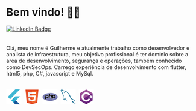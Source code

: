 # Bem vindo! 👋🏻
<div>
 <a href = "https://www.linkedin.com/in/guilherme-albuquerque-793995228/">
    <img src="https://img.shields.io/badge/LinkedIn-blue?style=for-the-badge&logo=linkedin&logoColor=white" alt="LinkedIn Badge"/>
 </a>
</div>
<br><br>
Olá, meu nome é Guilherme e atualmente trabalho como desenvolvedor e analista de infraestrutura, meu objetivo profissional é ter domínio sobre a area de desenvolvimento, segurança e operações, também conhecido como DevSecOps.
Carrego experiência de desenvolvimento com flutter, html5, php, C#, javascript e MySql.
<br>
<div>
<br><br>
  <img src="https://github.com/devicons/devicon/blob/master/icons/flutter/flutter-original.svg" title="Flutter" alt="Flutter" width="40" height="40">&nbsp;
  <img src="https://github.com/devicons/devicon/blob/master/icons/html5/html5-original.svg" title="HTML5" alt="HTML5" width="40" height="40">&nbsp;
  <img src="https://github.com/devicons/devicon/blob/master/icons/php/php-original.svg" title="PHP" alt="PHP" width="40" height="40">&nbsp;
  <img src="https://github.com/devicons/devicon/blob/master/icons/mysql/mysql-original.svg" title="MySQL" alt="MySQL" width="40" height="40">&nbsp;
  <img src="https://github.com/devicons/devicon/blob/master/icons/csharp/csharp-original.svg" title="C#" alt="C#" width="40" height="40">&nbsp;
</div>
